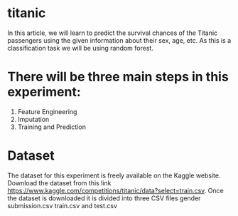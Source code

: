 # titanic
In this article, we will learn to predict the survival chances of the Titanic passengers using the given information about their sex, age, etc. As this is a classification task we will be using random forest.

# There will be three main steps in this experiment:

1. Feature Engineering
2. Imputation
3. Training and Prediction
 
# Dataset
The dataset for this experiment is freely available on the Kaggle website. Download the dataset from this link https://www.kaggle.com/competitions/titanic/data?select=train.csv. Once the dataset is downloaded it is divided into three CSV files gender submission.csv train.csv and test.csv
